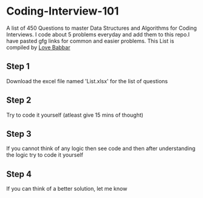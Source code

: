 # Coding-Interview-101
A list of 450 Questions to master Data Structures and Algorithms for Coding Interviews.
I code about 5 problems everyday and add them to this repo.I have pasted gfg links for common and easier problems.
This List is compiled by [Love Babbar](https://www.youtube.com/channel/UCQHLxxBFrbfdrk1jF0moTpw)

## Step 1
Download the excel file named 'List.xlsx' for the list of questions

## Step 2
Try to code it yourself (atleast give 15 mins of thought)

## Step 3
If you cannot think of any logic then see code and then after understanding the logic try to code it yourself

## Step 4
If you can think of a better solution, let me know 
